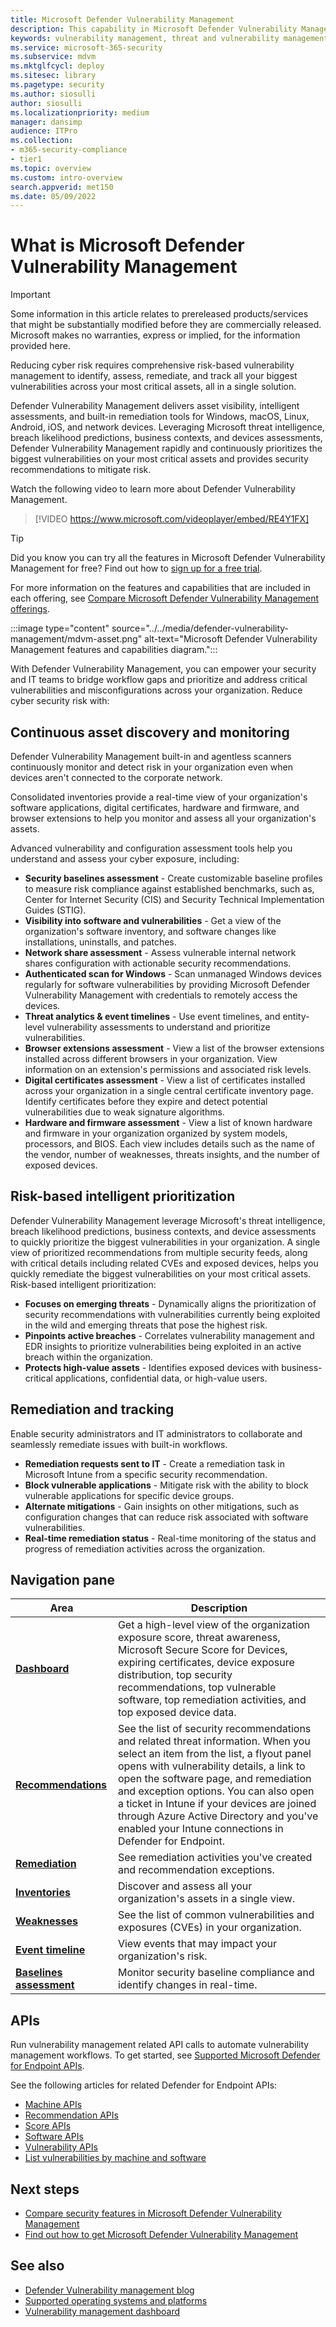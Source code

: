 ```yaml
---
title: Microsoft Defender Vulnerability Management
description: This capability in Microsoft Defender Vulnerability Management uses a game-changing risk-based approach to the discovery, prioritization, and remediation of endpoint vulnerabilities and misconfigurations.
keywords: vulnerability management, threat and vulnerability management, Microsoft Defender for Endpoint TVM, Microsoft Defender for Endpoint-TVM, vulnerability management, vulnerability assessment, threat and vulnerability scanning, secure configuration assessment, Microsoft Defender for Endpoint, Microsoft Defender Vulnerability Management, endpoint vulnerabilities, next generation
ms.service: microsoft-365-security
ms.subservice: mdvm
ms.mktglfcycl: deploy
ms.sitesec: library
ms.pagetype: security
ms.author: siosulli
author: siosulli
ms.localizationpriority: medium
manager: dansimp
audience: ITPro
ms.collection: 
- m365-security-compliance
- tier1
ms.topic: overview
ms.custom: intro-overview
search.appverid: met150
ms.date: 05/09/2022
---
```


# What is Microsoft Defender Vulnerability Management

> [!IMPORTANT]
> Some information in this article relates to prereleased products/services that might be substantially modified before they are commercially released. Microsoft makes no warranties, express or implied, for the information provided here.

Reducing cyber risk requires comprehensive risk-based vulnerability management to identify, assess, remediate, and track all your biggest vulnerabilities across your most critical assets, all in a single solution.

Defender Vulnerability Management delivers asset visibility, intelligent assessments, and built-in remediation tools for Windows, macOS, Linux, Android, iOS, and network devices. Leveraging Microsoft threat intelligence, breach likelihood predictions, business contexts, and devices assessments, Defender Vulnerability Management rapidly and continuously prioritizes the biggest vulnerabilities on your most critical assets and provides security recommendations to mitigate risk.

Watch the following video to learn more about Defender Vulnerability Management.

> [!VIDEO https://www.microsoft.com/videoplayer/embed/RE4Y1FX]

> [!TIP]
> Did you know you can try all the features in Microsoft Defender Vulnerability Management for free? Find out how to [sign up for a free trial](../defender-vulnerability-management/defender-vulnerability-management-trial.md).

For more information on the features and capabilities that are included in each offering, see [Compare Microsoft Defender Vulnerability Management offerings](defender-vulnerability-management-capabilities.md).

:::image type="content" source="../../media/defender-vulnerability-management/mdvm-asset.png" alt-text="Microsoft Defender Vulnerability Management features and capabilities diagram.":::

With Defender Vulnerability Management, you can empower your security and IT teams to bridge workflow gaps and prioritize and address critical vulnerabilities and misconfigurations across your organization. Reduce cyber security risk with:

## Continuous asset discovery and monitoring

Defender Vulnerability Management built-in and agentless scanners continuously monitor and detect risk in your organization even when devices aren't connected to the corporate network.

Consolidated inventories provide a real-time view of your organization's software applications, digital certificates, hardware and firmware, and browser extensions to help you monitor and assess all your organization's assets.

Advanced vulnerability and configuration assessment tools help you understand and assess your cyber exposure, including:

- **Security baselines assessment** - Create customizable baseline profiles to measure risk compliance against established benchmarks, such as, Center for Internet Security (CIS) and Security Technical Implementation Guides (STIG).
- **Visibility into software and vulnerabilities** - Get a view of the organization's software inventory, and software changes like installations, uninstalls, and patches.
- **Network share assessment** - Assess vulnerable internal network shares configuration with actionable security recommendations.
- **Authenticated scan for Windows** - Scan unmanaged Windows devices regularly for software vulnerabilities by providing Microsoft Defender Vulnerability Management with credentials to remotely access the devices.
- **Threat analytics & event timelines** - Use event timelines, and entity-level vulnerability assessments to understand and prioritize vulnerabilities.
- **Browser extensions assessment** - View a list of the browser extensions installed across different browsers in your organization. View information on an extension's permissions and associated risk levels.
- **Digital certificates assessment** - View a list of certificates installed across your organization in a single central certificate inventory page. Identify certificates before they expire and detect potential vulnerabilities due to weak signature algorithms.
- **Hardware and firmware assessment** - View a list of known hardware and firmware in your organization organized by system models, processors, and BIOS. Each view includes details such as the name of the vendor, number of weaknesses, threats insights, and the number of exposed devices.

## Risk-based intelligent prioritization

Defender Vulnerability Management leverage Microsoft's threat intelligence, breach likelihood predictions, business contexts, and device assessments to quickly prioritize the biggest vulnerabilities in your organization. A single view of prioritized recommendations from multiple security feeds, along with critical details including related CVEs and exposed devices, helps you quickly remediate the biggest vulnerabilities on your most critical assets. Risk-based intelligent prioritization:

- **Focuses on emerging threats** - Dynamically aligns the prioritization of security recommendations with vulnerabilities currently being exploited in the wild and emerging threats that pose the highest risk.
- **Pinpoints active breaches** - Correlates vulnerability management and EDR insights to prioritize vulnerabilities being exploited in an active breach within the organization.
- **Protects high-value assets** - Identifies exposed devices with business-critical applications, confidential data, or high-value users.

## Remediation and tracking

Enable security administrators and IT administrators to collaborate and seamlessly remediate issues with built-in workflows.

- **Remediation requests sent to IT** - Create a remediation task in Microsoft Intune from a specific security recommendation.
- **Block vulnerable applications** - Mitigate risk with the ability to block vulnerable applications for specific device groups.
- **Alternate mitigations** - Gain insights on other mitigations, such as configuration changes that can reduce risk associated with software vulnerabilities.
- **Real-time remediation status** - Real-time monitoring of the status and progress of remediation activities across the organization.

## Navigation pane

|Area|Description|
|---|---|
|[**Dashboard**](tvm-dashboard-insights.md)|Get a high-level view of the organization exposure score, threat awareness, Microsoft Secure Score for Devices, expiring certificates, device exposure distribution, top security recommendations, top vulnerable software, top remediation activities, and top exposed device data.|
|[**Recommendations**](tvm-security-recommendation.md)|See the list of security recommendations and related threat information. When you select an item from the list, a flyout panel opens with vulnerability details, a link to open the software page, and remediation and exception options. You can also open a ticket in Intune if your devices are joined through Azure Active Directory and you've enabled your Intune connections in Defender for Endpoint.|
|[**Remediation**](tvm-remediation.md)|See remediation activities you've created and recommendation exceptions.|
|[**Inventories**](tvm-software-inventory.md)|Discover and assess all your organization's assets in a single view.|
|[**Weaknesses**](tvm-weaknesses.md)|See the list of common vulnerabilities and exposures (CVEs) in your organization.|
|[**Event timeline**](threat-and-vuln-mgt-event-timeline.md)|View events that may impact your organization's risk.|
|[**Baselines assessment**](tvm-security-baselines.md)|Monitor security baseline compliance and identify changes in real-time.|

## APIs

Run vulnerability management related API calls to automate vulnerability management workflows. To get started, see [Supported Microsoft Defender for Endpoint APIs](../defender-endpoint/exposed-apis-list.md).

See the following articles for related Defender for Endpoint APIs:

- [Machine APIs](../defender-endpoint/machine.md)
- [Recommendation APIs](../defender-endpoint/vulnerability.md)
- [Score APIs](../defender-endpoint/score.md)
- [Software APIs](../defender-endpoint/software.md)
- [Vulnerability APIs](../defender-endpoint/vulnerability.md)
- [List vulnerabilities by machine and software](../defender-endpoint/get-all-vulnerabilities-by-machines.md)

## Next steps

- [Compare security features in Microsoft Defender Vulnerability Management](defender-vulnerability-management-capabilities.md)
- [Find out how to get Microsoft Defender Vulnerability Management](get-defender-vulnerability-management.md)

## See also

- [Defender Vulnerability management blog](https://go.microsoft.com/fwlink/?linkid=2195501)
- [Supported operating systems and platforms](tvm-supported-os.md)
- [Vulnerability management dashboard](tvm-dashboard-insights.md)
